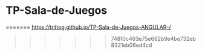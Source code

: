 # TP-Sala-de-Juegos

=======
https://trittog.github.io/TP-Sala-de-Juegos-ANGULAR-/
>>>>>>> 748f0c463e75e662b9e4be732eb8321eb06ed4cd
